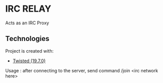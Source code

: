 # IRC RELAY

Acts as an IRC Proxy

## Technologies
Project is created with:
* [Twisted (19.7.0)](https://twistedmatrix.com/)

Usage : after connecting to the server, send command /join \<irc network here\>